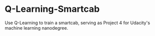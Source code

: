 # Q-Learning-Smartcab
Use Q-Learning to train a smartcab, serving as Project 4 for Udacity's machine learning nanodegree.
